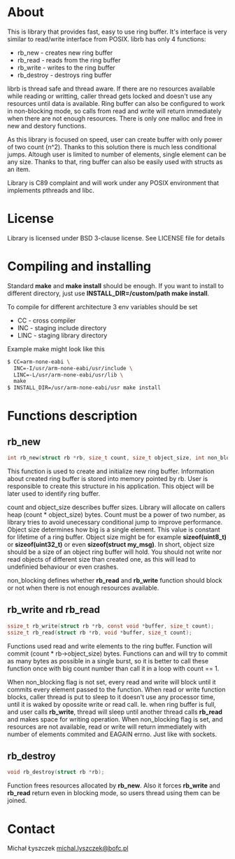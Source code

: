 About
=====

This is library that provides fast, easy to use ring buffer. It's interface is
very similar to read/write interface from POSIX. librb has only 4 functions:

  * rb_new - creates new ring buffer
  * rb_read - reads from the ring buffer
  * rb_write - writes to the ring buffer
  * rb_destroy - destroys ring buffer

librb is thread safe and thread aware. If there are no resources available
while reading or writting, caller thread gets locked and doesn't use any
resources until data is available. Ring buffer can also be configured to work
in non-blocking mode, so calls from read and write will return immediately
when there are not enough resources. There is only one malloc and free in new
and destory functions.

As this library is focused on speed, user can create buffer with only power of
two count (n^2). Thanks to this solution there is much less conditional jumps.
Altough user is limited to number of elements, single element can be any size.
Thanks to that, ring buffer can also be easily used with structs as an item.

Library is C89 complaint and will work under any POSIX environment that
implements pthreads and libc.

License
=======

Library is licensed under BSD 3-clause license. See LICENSE file for details

Compiling and installing
========================

Standard **make** and **make install** should be enough. If you want to
install to different directory, just use **INSTALL_DIR=/custom/path make
install**.

To compile for different architecture 3 env variables should be set

  * CC - cross compiler
  * INC - staging include directory
  * LINC - staging library directory

Example make might look like this

~~~.sh
$ CC=arm-none-eabi \
  INC=-I/usr/arm-none-eabi/usr/include \
  LINC=-L/usr/arm-none-eabi/usr/lib \
  make
$ INSTALL_DIR=/usr/arm-none-eabi/usr make install
~~~

Functions description
=====================

rb_new
------

~~~.c
int rb_new(struct rb *rb, size_t count, size_t object_size, int non_blocking);
~~~

This function is used to create and initialize new ring buffer. Information
about created ring buffer is stored into memory pointed by rb. User is
responsible to create this structure in his application. This object will be
later used to identify ring buffer.

count and object_size describes buffer sizes. Library will allocate on callers
heap (count * object_size) bytes. Count must be a power of two number, as
library tries to avoid unecessary conditional jump to improve performance.
Object size determines how big is a single element. This value is constant for
lifetime of a ring buffer. Object size might be for example
**sizeof(uint8_t)** or **sizeof(uint32_t)** or even **sizeof(struct my_msg)**.
In short, object size should be a size of an object ring buffer will hold. You
should not write nor read objects of different size than created one, as this
will lead to undefinied behaviour or even crashes.

non_blocking defines whether **rb_read** and **rb_write** function should
block or not when there is not enough resources available.

rb_write and rb_read
--------------------

~~~.c
ssize_t rb_write(struct rb *rb, const void *buffer, size_t count);
ssize_t rb_read(struct rb *rb, void *buffer, size_t count);
~~~

Functions used read and write elements to the ring buffer. Function will
commit (count * rb->object_size) bytes. Functions can and will try to commit
as many bytes as possible in a single burst, so it is better to call these
function once with big count number than call it in a loop with count == 1.

When non_blocking flag is not set, every read and write will block until it
commits every element passed to the function. When read or write function
blocks, caller thread is put to sleep to it doesn't use any processor time,
until it is waked by opossite write or read call. Ie. when ring buffer is
full, and user calls **rb_write**, thread will sleep until another thread
calls **rb_read** and makes space for writing operation. When non_blocking
flag is set, and resources are not available, read or write will return
immediately with number of elements commited and EAGAIN errno. Just like with
sockets.

rb_destroy
----------

~~~.c
void rb_destroy(struct rb *rb);
~~~

Function frees resources allocated by **rb_new**. Also it forces **rb_write**
and **rb_read** return even in blocking mode, so users thread using them can
be joined.

Contact
=======

Michał Łyszczek <michal.lyszczek@bofc.pl>
